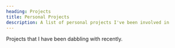 ```yaml
---
heading: Projects
title: Personal Projects
description: A list of personal projects I've been involved in
---
```

Projects that I have been dabbling with recently.